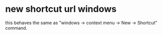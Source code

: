 # new shortcut url windows

this behaves the same as "windows -> context menu -> New -> Shortcut" command.